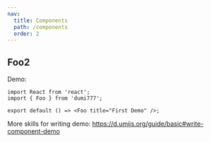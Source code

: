 ```yaml
---
nav:
  title: Components
  path: /components
  order: 2
---
```


## Foo2

Demo:

```tsx
import React from 'react';
import { Foo } from 'dumi777';

export default () => <Foo title="First Demo" />;
```

More skills for writing demo: https://d.umijs.org/guide/basic#write-component-demo
